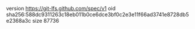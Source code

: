 version https://git-lfs.github.com/spec/v1
oid sha256:588dc9311263c18eb011b0ce6dce3bf0c2e3e11f66ad3741e8728db5e2368a3c
size 87736
